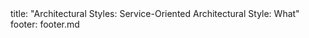 <frontmatter>
title: "Architectural Styles: Service-Oriented Architectural Style: What"
footer: footer.md
</frontmatter>

<include src="unit-inPage-asFlat.md" boilerplate />